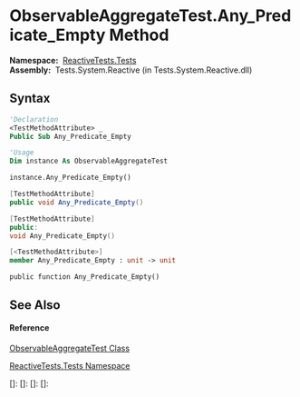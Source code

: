 # ObservableAggregateTest.Any\_Predicate\_Empty Method

**Namespace:**  [ReactiveTests.Tests](ReactiveTests.Tests\ReactiveTests.Tests.md)  
**Assembly:**  Tests.System.Reactive (in Tests.System.Reactive.dll)

## Syntax

```vb
'Declaration
<TestMethodAttribute> _
Public Sub Any_Predicate_Empty
```

```vb
'Usage
Dim instance As ObservableAggregateTest

instance.Any_Predicate_Empty()
```

```csharp
[TestMethodAttribute]
public void Any_Predicate_Empty()
```

```c++
[TestMethodAttribute]
public:
void Any_Predicate_Empty()
```

```fsharp
[<TestMethodAttribute>]
member Any_Predicate_Empty : unit -> unit 
```

```jscript
public function Any_Predicate_Empty()
```

## See Also

#### Reference

[ObservableAggregateTest Class](ObservableAggregateTest\ObservableAggregateTest.md)

[ReactiveTests.Tests Namespace](ReactiveTests.Tests\ReactiveTests.Tests.md)

[]: 
[]: 
[]: 
[]: 